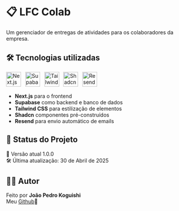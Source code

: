 # 📋 LFC Colab

Um gerenciador de entregas de atividades para os colaboradores da empresa.

## 🛠️ Tecnologias utilizadas

<p align="left">
  <img src="https://cdn.jsdelivr.net/gh/devicons/devicon@latest/icons/nextjs/nextjs-original.svg" alt="Next.js" width="40" height="40"/>
  &nbsp;
  <img src="https://cdn.jsdelivr.net/gh/devicons/devicon@latest/icons/supabase/supabase-original.svg" alt="Supabase" width="40" height="40"/>
  &nbsp;
  <img src="https://cdn.jsdelivr.net/gh/devicons/devicon@latest/icons/tailwindcss/tailwindcss-original.svg" alt="Tailwind" width="40" height="40"/>
  &nbsp;
  <img src="https://avatars.githubusercontent.com/u/139895814?s=280&v=4" alt="Shadcn" width="40" height="40"/>
  &nbsp;
  <img src="https://media.licdn.com/dms/image/v2/D4D0BAQEX6CoC9HvK6g/company-logo_200_200/company-logo_200_200/0/1706034491776/resend_logo?e=2147483647&v=beta&t=UGBw__UqzpYhUdnMVhBt8QKK6mi07Vy1QWx_aE-5PjI" alt="Resend" width="40" height="40"/>      
</p>

- **Next.js** para o frontend
- **Supabase** como backend e banco de dados
- **Tailwind CSS** para estilização de elementos
- **Shadcn** componentes pré-construídos
- **Resend** para envio automático de emails

## 📌 Status do Projeto

🚀 Versão atual 1.0.0
<br/>
🛠️ Última atualização: 30 de Abril de 2025

## 👨‍💻 Autor
Feito por **João Pedro Koguishi**<br/>
Meu [Github](https://github.com/joaokogs)🤖 
